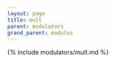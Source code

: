```yaml
---
layout: page
title: mult
parent: modulators
grand_parent: modules
---
```


{% include modulators/mult.md %}
